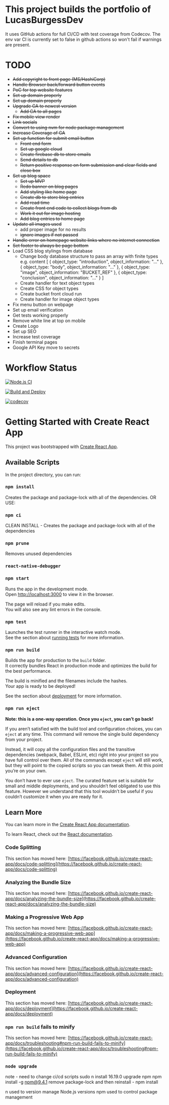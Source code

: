 # This project builds the portfolio of LucasBurgessDev

It uses GitHub actions for full CI/CD with test coverage from Codecov.
The env var CI is currently set to false in github actions so won't fail if warnings are present.

# TODO

* ~~Add copyright to front page (MS/HashiCorp)~~
* ~~Handle Browser back/forward button events~~
* ~~PoC for top website features~~
* ~~Set up domain properly~~
* ~~Set up domain properly~~
* ~~Upgrade GA to newest version~~
    * ~~Add GA to all pages~~
* ~~Fix mobile view render~~
* ~~Link socials~~
* ~~Convert to using nvm for node package management~~
* ~~Increase Coverage of GA~~
* ~~Set up function for submit email button~~
    * ~~Front end form~~
    * ~~Set up google cloud~~
    * ~~Create firebase db to store emails~~
    * ~~Send details to db~~
    * ~~Return positive response on form submission and clear fields and close box~~
* ~~Set up blog space~~
    * ~~Set up MVP~~
    * ~~Redo banner on blog pages~~
    * ~~Add styling like home page~~
    * ~~Create db to store blog entries~~
    * ~~Add read time~~
    * ~~Create front end code to collect blogs from db~~
    * ~~Work it out for image hosting~~
    * ~~Add blog entries to home page~~    
* ~~Update all images used~~
    * add proper image for no results
    * ~~ignore images if not passed~~
* ~~Handle error on homepage website links where no internet connection~~
* ~~Set footer to always be page bottom~~
* Load CSS blog stylings from database
    * Change body database structure to pass an array with finite types e.g. content 
[
{
    object_type: "introduction",
    object_information: "..."
},
{
    object_type: "body",
    object_information: "..."
},
{
    object_type: "image",
    object_information: "BUCKET_REF"
},
{
    object_type: "conclusion",
    object_information: "..."
}
]
    * Create handler for text object types
    * Create CSS for object types
    * Create bucket front cloud run
    * Create handler for image object types
* Fix menu button on webpage
* Set up email verification
* Get tests working properly
* Remove white line at top on mobile
* Create Logo
* Set up SEO
* Increase test coverage
* Finish terminal pages
* Google API Key move to secrets

# Workflow Status

[![Node.js CI](https://github.com/LucasBurgessDev/LucasBurgessDev.github.io/actions/workflows/node.js.yml/badge.svg?branch=test)](https://github.com/LucasBurgessDev/LucasBurgessDev.github.io/actions/workflows/node.js.yml)

[![Build and Deploy](https://github.com/LucasBurgessDev/LucasBurgessDev.github.io/actions/workflows/github-pages.yml/badge.svg?branch=main)](https://github.com/LucasBurgessDev/LucasBurgessDev.github.io/actions/workflows/github-pages.yml)

[![codecov](https://codecov.io/gh/LucasBurgessDev/LucasBurgessDev.github.io/branch/main/graph/badge.svg?token=AILYDF7SPM)](https://codecov.io/gh/LucasBurgessDev/LucasBurgessDev.github.io)
# Getting Started with Create React App

This project was bootstrapped with [Create React App](https://github.com/facebook/create-react-app).

## Available Scripts

In the project directory, you can run:

### `npm install`
Creates the package and package-lock with all of the dependencies. OR USE:
### `npm ci`
CLEAN INSTALL - Creates the package and package-lock with all of the dependencies
### `npm prune`
Removes unused dependencies
### `react-native-debugger`
### `npm start`

Runs the app in the development mode.\
Open [http://localhost:3000](http://localhost:3000) to view it in the browser.

The page will reload if you make edits.\
You will also see any lint errors in the console.

### `npm test`

Launches the test runner in the interactive watch mode.\
See the section about [running tests](https://facebook.github.io/create-react-app/docs/running-tests) for more information.

### `npm run build`

Builds the app for production to the `build` folder.\
It correctly bundles React in production mode and optimizes the build for the best performance.

The build is minified and the filenames include the hashes.\
Your app is ready to be deployed!

See the section about [deployment](https://facebook.github.io/create-react-app/docs/deployment) for more information.

### `npm run eject`

**Note: this is a one-way operation. Once you `eject`, you can’t go back!**

If you aren’t satisfied with the build tool and configuration choices, you can `eject` at any time. This command will remove the single build dependency from your project.

Instead, it will copy all the configuration files and the transitive dependencies (webpack, Babel, ESLint, etc) right into your project so you have full control over them. All of the commands except `eject` will still work, but they will point to the copied scripts so you can tweak them. At this point you’re on your own.

You don’t have to ever use `eject`. The curated feature set is suitable for small and middle deployments, and you shouldn’t feel obligated to use this feature. However we understand that this tool wouldn’t be useful if you couldn’t customize it when you are ready for it.

## Learn More

You can learn more in the [Create React App documentation](https://facebook.github.io/create-react-app/docs/getting-started).

To learn React, check out the [React documentation](https://reactjs.org/).

### Code Splitting

This section has moved here: [https://facebook.github.io/create-react-app/docs/code-splitting](https://facebook.github.io/create-react-app/docs/code-splitting)

### Analyzing the Bundle Size

This section has moved here: [https://facebook.github.io/create-react-app/docs/analyzing-the-bundle-size](https://facebook.github.io/create-react-app/docs/analyzing-the-bundle-size)

### Making a Progressive Web App

This section has moved here: [https://facebook.github.io/create-react-app/docs/making-a-progressive-web-app](https://facebook.github.io/create-react-app/docs/making-a-progressive-web-app)

### Advanced Configuration

This section has moved here: [https://facebook.github.io/create-react-app/docs/advanced-configuration](https://facebook.github.io/create-react-app/docs/advanced-configuration)

### Deployment

This section has moved here: [https://facebook.github.io/create-react-app/docs/deployment](https://facebook.github.io/create-react-app/docs/deployment)

### `npm run build` fails to minify

This section has moved here: [https://facebook.github.io/create-react-app/docs/troubleshooting#npm-run-build-fails-to-minify](https://facebook.github.io/create-react-app/docs/troubleshooting#npm-run-build-fails-to-minify)

### `node upgrade`
note - need to change ci/cd scripts
sudo n install 16.19.0
upgrade npm
npm install -g npm@9.4.1
remove package-lock and then reinstall - npm install 

n used to version manage Node.js versions
npm used to control package management
